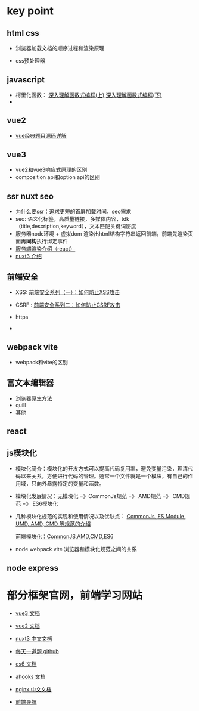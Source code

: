 # key point

## html css

- 浏览器加载文档的顺序过程和渲染原理

- css预处理器

## javascript

- 柯里化函数： [深入理解函数式编程(上)](https://tech.meituan.com/2022/10/13/dive-into-functional-programming-01.html)
                          [深入理解函数式编程(下)](https://tech.meituan.com/2022/10/13/dive-into-functional-programming-02.html)
- 

## vue2

- [vue经典题目源码详解](https://juejin.cn/post/7097067108663558151)

## vue3

- vue2和vue3响应式原理的区别
- composition api和option api的区别

## ssr nuxt seo

- 为什么要ssr：追求更短的首屏加载时间，seo需求
- seo: 语义化标签，高质量链接，多媒体内容，tdk（title,description,keyword），文本匹配关键词密度
- 服务器node环境 + 虚拟dom 渲染出html结构字符串返回前端，前端先渲染页面再**同构**执行绑定事件
- [服务端渲染介绍（react）](https://juejin.cn/post/6844903881390964744)
- [nuxt3 介绍](https://juejin.cn/post/7170746000112353293)

## 前端安全

- XSS: [前端安全系列（一）：如何防止XSS攻击](https://juejin.cn/post/6844903685122703367)

- CSRF : [前端安全系列二：如何防止CSRF攻击](https://juejin.cn/post/6844903689702866952)
- https
- 

## webpack vite

- webpack和vite的区别

## 富文本编辑器

- 浏览器原生方法
- quill
- 其他

## react 

## js模块化

- 模块化简介：模块化的开发方式可以提高代码复用率，避免变量污染，理清代码以来关系，方便进行代码的管理。通常一个文件就是一个模块，有自己的作用域，只向外暴露特定的变量和函数。

- 模块化发展情况：无模块化 =》CommonJs规范 =》 AMD规范 =》 CMD规范 =》 ES6模块化

- 几种模块化规范的实现和使用情况以及优缺点：
  [CommonJs ,ES Module, UMD, AMD, CMD 等规范的介绍](https://juejin.cn/post/6844903636108066830)

  [前端模块化：CommonJS,AMD,CMD,ES6](https://juejin.cn/post/6844903576309858318)

- node webpack vite 浏览器和模块化规范之间的关系

## node express



# 部分框架官网，前端学习网站

- [vue3 文档](https://cn.vuejs.org/)

- [vue2 文档](https://v2.cn.vuejs.org/)

- [nuxt3 中文文档](https://www.nuxtjs.org.cn/)

- [每天一道题 github](https://github.com/haizlin/fe-interview)

- [es6 文档](http://caibaojian.com/es6/let.html)

- [ahooks 文档](https://ahooks.js.org/zh-CN/)

- [nginx 中文文档](https://blog.redis.com.cn/doc/index.html)

- [前端导航](http://www.alloyteam.com/nav/)

  